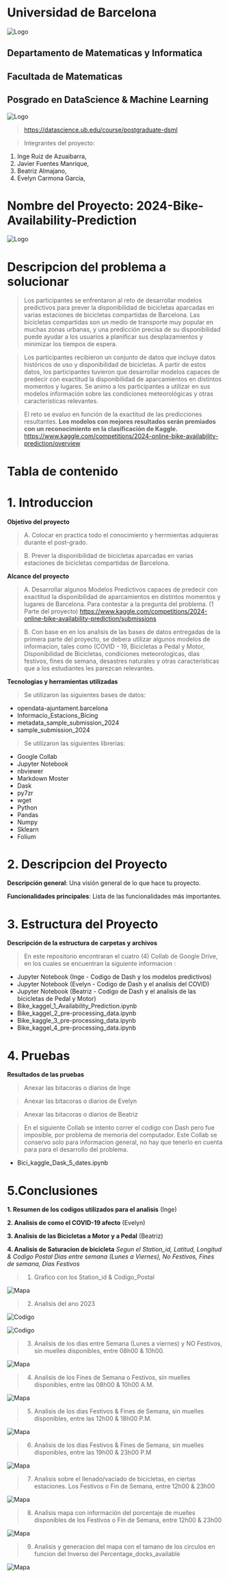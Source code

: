 # Universidad de Barcelona
![Logo](https://github.com/jafuma0320/2024-Online-Bike-Availability-Prediction/blob/main/Imagen%20Universidad.png)

## Departamento de Matematicas y Informatica

## Facultada de Matematicas

## Posgrado en DataScience & Machine Learning
![Logo](https://github.com/jafuma0320/2024-Online-Bike-Availability-Prediction/blob/main/Imagen%20Post-grado.png)
>https://datascience.ub.edu/course/postgraduate-dsml

> Integrantes del proyecto:

1. Inge Ruiz de Azuaibarra,
2. Javier Fuentes Manrique,
3. Beatriz Almajano,
4. Evelyn Carmona Garcia,

# Nombre del Proyecto: 2024-Bike-Availability-Prediction
![Logo](https://github.com/jafuma0320/2024-Online-Bike-Availability-Prediction/blob/main/Imagen%20Bicicletas.png)

# Descripcion del problema  a solucionar

> Los participantes se enfrentaron al reto de desarrollar modelos predictivos para prever la disponibilidad de bicicletas aparcadas en varias estaciones de bicicletas compartidas de Barcelona.
> Las bicicletas compartidas son un medio de transporte muy popular en muchas zonas urbanas, y una predicción precisa de su disponibilidad puede ayudar a los usuarios a planificar sus desplazamientos y minimizar los tiempos de espera.

> Los participantes recibieron un conjunto de datos que incluye datos históricos de uso y disponibilidad de bicicletas.
> A partir de estos datos, los participantes tuvieron que desarrollar modelos capaces de predecir con exactitud la disponibilidad de aparcamientos en distintos momentos y lugares.
> Se animo a los participantes a utilizar en sus modelos información sobre las condiciones meteorológicas y otras características relevantes.

> El reto se evaluo en función de la exactitud de las predicciones resultantes. **Los modelos con mejores resultados serán premiados con un reconocimiento en la clasificación de Kaggle.**
> https://www.kaggle.com/competitions/2024-online-bike-availability-prediction/overview

# Tabla de contenido

# 1. Introduccion

**Objetivo del proyecto**

> A. Colocar en practica todo el conocimiento y herrmientas adquieras durante el post-grado.

> B. Prever la disponibilidad de bicicletas aparcadas en varias estaciones de bicicletas compartidas de Barcelona.

**Alcance del proyecto**

> A. Desarrollar algunos Modelos Predictivos capaces de predecir con exactitud la disponibilidad de aparcamientos en distintos momentos y lugares de Barcelona. Para contestar a la pregunta del problema. (1 Parte del proyecto)
> https://www.kaggle.com/competitions/2024-online-bike-availability-prediction/submissions

> B. Con base en en los analisis de las bases de datos entregadas de la primera parte del proyecto, se debera utilizar algunos modelos de informacion, tales como (COVID - 19, Bicicletas a Pedal y Motor, Disponibilidad de Bicicletas, condiciones meteorologicas, dias festivos, fines de semana, desastres naturales y otras caracteristicas que a los estudiantes les parezcan relevantes.

**Tecnologias y herramientas utilizadas**

> Se utilizaron las siguientes bases de datos:
  - opendata-ajuntament.barcelona
  - Informacio_Estacions_Bicing
  - metadata_sample_submission_2024
  - sample_submission_2024

> Se utilizaron las siguientes librerias:
  - Google Collab
  - Jupyter Notebook
  - nbviewer
  - Markdown Moster
  - Dask
  - py7zr
  - wget
  - Python
  - Pandas
  - Numpy
  - Sklearn
  - Folium

# 2. Descripcion del Proyecto

**Descripción general**: Una visión general de lo que hace tu proyecto.

**Funcionalidades principales**: Lista de las funcionalidades más importantes.

# 3. Estructura del Proyecto

**Descripción de la estructura de carpetas y archivos**

> En este repositorio encontraran el cuatro (4) Collab de Google Drive, en los cuales se encuentran la siguiente informacion :

* Jupyter Notebook (Inge - Codigo de Dash y los modelos predictivos)
* Jupyter Notebook (Evelyn - Codigo de Dash y el analisis del COVID)
* Jupyter Notebook (Beatriz - Codigo de Dash y el analisis de las bicicletas de Pedal y Motor)
* Bike_kaggel_1_Availability_Prediction.ipynb
* Bike_kaggel_2_pre-processing_data.ipynb
* Bike_kaggle_3_pre-processing_data.ipynb
* Bike_kaggel_4_pre-processing_data.ipynb

# 4. Pruebas

**Resultados de las pruebas**

> Anexar las bitacoras o diarios de Inge

> Anexar las bitacoras o diarios de Evelyn

> Anexar las bitacoras o diarios de Beatriz

> En el siguiente Collab se intento correr el codigo con Dash pero fue imposible, por problema de memoria del computador.
> Este Collab se conservo solo para informacion general, no hay que tenerlo en cuenta para para el desarrollo del problema.

* Bici_kaggle_Dask_5_dates.ipynb

# 5.Conclusiones

**1. Resumen de los codigos utilizados para el analisis**  (Inge)




**2. Analisis de como el COVID-19 afecto** (Evelyn)




**3. Analisis de las Bicicletas a Motor y a Pedal** (Beatriz)



**4. Analisis de Saturacion de bicicleta**
*Segun el Station_id, Latitud, Longitud & Codigo Postal*
*Dias entre semana (Lunes a Viernes), No Festivos, Fines de semana, Dias Festivos*

> 1. Grafico con los Station_id & Codigo_Postal

![Mapa](https://github.com/jafuma0320/2024-Online-Bike-Availability-Prediction/blob/main/1.%20Mapa_identificando_todos_Station_id.png)

> 2. Analisis del ano 2023

![Codigo](https://github.com/jafuma0320/2024-Online-Bike-Availability-Prediction/blob/main/2.%20Filtrado_2023.png)

![Codigo](https://github.com/jafuma0320/2024-Online-Bike-Availability-Prediction/blob/main/3.%20Filtrado_dias_EntreSemana_%26_NO_Festivos__and_dias_FindeSemana_%26_Festivos.png)

> 3. Analisis de los dias entre Semana (Lunes a viernes) y NO Festivos, sin muelles disponibles, entre 08h00 & 10h00.

![Mapa]()

> 4. Analisis de los Fines de Semana o Festivos, sin muelles disponibles, entre las 08h00 & 10h00 A.M.

![Mapa]()

> 5. Analisis de los dias Festivos & Fines de Semana, sin muelles disponibles, entre las 12h00 & 18h00 P.M.

![Mapa]()

> 6. Analisis de los dias Festivos & Fines de Semana, sin muelles disponibles, entre las 19h00 & 23h00 P.M

![Mapa]()

> 7. Analisis sobre el llenado/vaciado de bicicletas, en ciertas estaciones. Los Festivos o Fin de Semana, entre 12h00 & 23h00

![Mapa]()

> 8. Analisis mapa con información del porcentaje de muelles disponibles de los Festivos o Fin de Semana, entre 12h00 & 23h00

![Mapa]()

> 9. Analisis y generacion del mapa con el tamano de los circulos en funcion del Inverso del Percentage_docks_available

![Mapa]()



